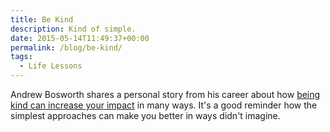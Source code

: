 ```yaml
---
title: Be Kind
description: Kind of simple.
date: 2015-05-14T11:49:37+00:00
permalink: /blog/be-kind/
tags:
  - Life Lessons
---
```


Andrew Bosworth shares a personal story from his career about how [being kind can increase your impact](http://boz.com/articles/be-kind.html) in many ways. It's a good reminder how the simplest approaches can make you better in ways didn't imagine.
